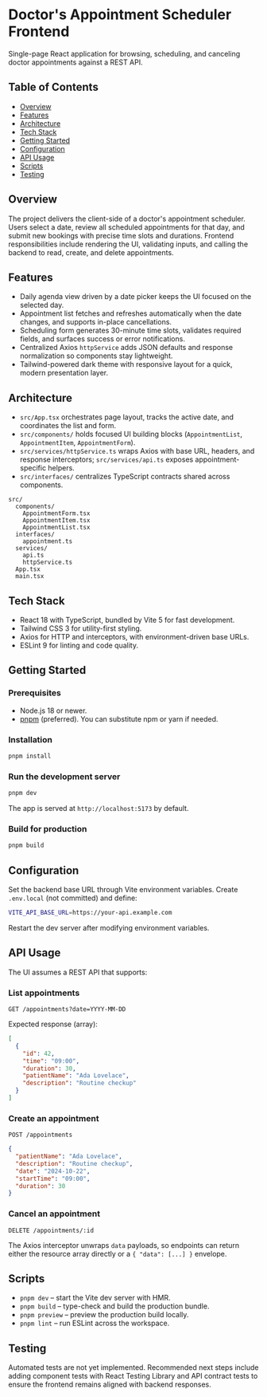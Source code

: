 # Doctor's Appointment Scheduler Frontend

Single-page React application for browsing, scheduling, and canceling doctor appointments against a REST API.

## Table of Contents
- [Overview](#overview)
- [Features](#features)
- [Architecture](#architecture)
- [Tech Stack](#tech-stack)
- [Getting Started](#getting-started)
- [Configuration](#configuration)
- [API Usage](#api-usage)
- [Scripts](#scripts)
- [Testing](#testing)

## Overview
The project delivers the client-side of a doctor's appointment scheduler. Users select a date, review all scheduled appointments for that day, and submit new bookings with precise time slots and durations. Frontend responsibilities include rendering the UI, validating inputs, and calling the backend to read, create, and delete appointments.

## Features
- Daily agenda view driven by a date picker keeps the UI focused on the selected day.
- Appointment list fetches and refreshes automatically when the date changes, and supports in-place cancellations.
- Scheduling form generates 30-minute time slots, validates required fields, and surfaces success or error notifications.
- Centralized Axios `httpService` adds JSON defaults and response normalization so components stay lightweight.
- Tailwind-powered dark theme with responsive layout for a quick, modern presentation layer.

## Architecture
- `src/App.tsx` orchestrates page layout, tracks the active date, and coordinates the list and form.
- `src/components/` holds focused UI building blocks (`AppointmentList`, `AppointmentItem`, `AppointmentForm`).
- `src/services/httpService.ts` wraps Axios with base URL, headers, and response interceptors; `src/services/api.ts` exposes appointment-specific helpers.
- `src/interfaces/` centralizes TypeScript contracts shared across components.

```
src/
  components/
    AppointmentForm.tsx
    AppointmentItem.tsx
    AppointmentList.tsx
  interfaces/
    appointment.ts
  services/
    api.ts
    httpService.ts
  App.tsx
  main.tsx
```

## Tech Stack
- React 18 with TypeScript, bundled by Vite 5 for fast development.
- Tailwind CSS 3 for utility-first styling.
- Axios for HTTP and interceptors, with environment-driven base URLs.
- ESLint 9 for linting and code quality.

## Getting Started
### Prerequisites
- Node.js 18 or newer.
- [pnpm](https://pnpm.io/) (preferred). You can substitute npm or yarn if needed.

### Installation
```bash
pnpm install
```

### Run the development server
```bash
pnpm dev
```
The app is served at `http://localhost:5173` by default.

### Build for production
```bash
pnpm build
```

## Configuration
Set the backend base URL through Vite environment variables. Create `.env.local` (not committed) and define:
```bash
VITE_API_BASE_URL=https://your-api.example.com
```
Restart the dev server after modifying environment variables.

## API Usage
The UI assumes a REST API that supports:

### List appointments
`GET /appointments?date=YYYY-MM-DD`

Expected response (array):
```json
[
  {
    "id": 42,
    "time": "09:00",
    "duration": 30,
    "patientName": "Ada Lovelace",
    "description": "Routine checkup"
  }
]
```

### Create an appointment
`POST /appointments`
```json
{
  "patientName": "Ada Lovelace",
  "description": "Routine checkup",
  "date": "2024-10-22",
  "startTime": "09:00",
  "duration": 30
}
```

### Cancel an appointment
`DELETE /appointments/:id`

The Axios interceptor unwraps `data` payloads, so endpoints can return either the resource array directly or a `{ "data": [...] }` envelope.

## Scripts
- `pnpm dev` – start the Vite dev server with HMR.
- `pnpm build` – type-check and build the production bundle.
- `pnpm preview` – preview the production build locally.
- `pnpm lint` – run ESLint across the workspace.

## Testing
Automated tests are not yet implemented. Recommended next steps include adding component tests with React Testing Library and API contract tests to ensure the frontend remains aligned with backend responses.
